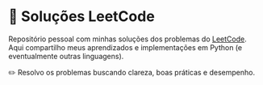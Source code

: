 # 🚀 Soluções LeetCode
Repositório pessoal com minhas soluções dos problemas do [LeetCode](https://leetcode.com/u/pedroivo1/). Aqui compartilho meus aprendizados e implementações em Python (e eventualmente outras linguagens).

✏️ Resolvo os problemas buscando clareza, boas práticas e desempenho.
